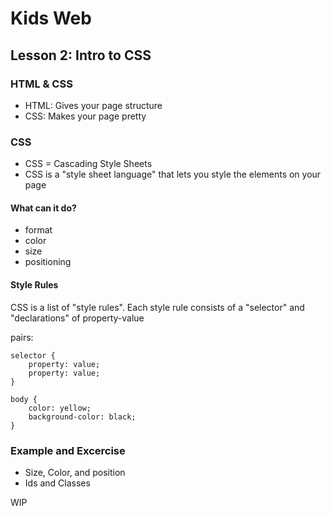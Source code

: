 # Kids Web
## Lesson 2: Intro to CSS

### HTML & CSS
* HTML: Gives your page structure
* CSS: Makes your page pretty

### CSS
* CSS = Cascading Style Sheets
* CSS is a "style sheet language" that lets you style the elements on your page

#### What can it do?
* format
* color
* size 
* positioning

#### Style Rules
CSS is a list of "style rules". Each style rule consists of a "selector" and "declarations" of property-value

pairs:

    selector {
        property: value;
        property: value;
    }

    body {
        color: yellow;
        background-color: black;
    }

### Example and Excercise
* Size, Color, and position
* Ids and Classes


WIP